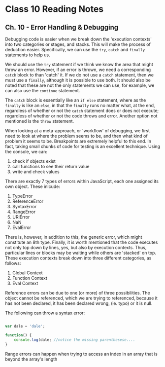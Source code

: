 # Class 10 Reading Notes

## Ch. 10 - Error Handling & Debugging
Debugging code is easier when we break down the 'execution contexts' into two categories or stages, and stacks. This will make the process of deduction easier. Specifically, we can use the `try`, `catch` and `finally` statements to help us. 

We should use the `try` statement if we think we know the area that might throw an error. However, if an error is thrown, we need a corresponding `catch` block to than 'catch' it. If we do not use a `catch` statement, then we must use a `finally`, although it is possible to use both. It should also be noted that these are not the only statements we can use, for example, we can also use the `continue` statement. 

The `catch` block is essentially like an ` if else ` statement, where as the `finally` is like an `else`, in that the `finally` runs no matter what, at the end, regardless of whether or not the `catch` statement does or does not execute; regardless of whether or not the code throws and error. Another option not mentioned is the `throw` statement. 

When looking at a meta-approach, or 'workflow' of debugging, we first need to look at where the problem seems to be, and then what kind of problem it seems to be. Breakpoints are extremely helpful to this end. In fact, taking small chunks of code for testing is an excellent technique. Using the console, we can:

1. check if objects exist
1. call functions to see their return value
1. write and check values

There are exactly 7 types of errors within JavaScript, each one assigned its own object. These inlcude:

1. TypeError
1. ReferenceError
1. SyntaxError
1. RangeError
1. URIError
1. NaN
1. EvalError

There is, however, in addition to this, the generic error, which might constitute an 8th type. Finally, it is worth mentioned that the code executes not only top down by lines, yes, but also by execution contexts. Thus, particular lines or blocks may be waiting while others are 'stacked' on top. These execution contexts break down into three different categories, as follows:

1. Global Context
1. Function Context
1. Eval Context

Reference errors can be due to one (or more) of three possibilities. The object cannot be referenced, which we are trying to referenced, because it has not been declared, it has been declared wrong, (ie. typo) or it is null. 

The following can throw a syntax error:

```js

var dale = 'dale';

function() {
    console.log(dale; //notice the missing parenthesese....
}

```


Range errors can happen when trying to access an index in an array that is beyond the array\'s length